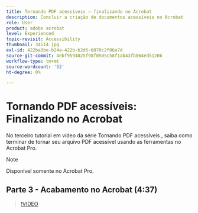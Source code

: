 ```yaml
---
title: Tornando PDF acessíveis — finalizando no Acrobat
description: Concluir a criação de documentos acessíveis no Acrobat
role: User
product: adobe acrobat
level: Experienced
topic-revisit: Accessibility
thumbnail: 34514.jpg
exl-id: 422ba8be-b24a-422b-b2d6-6070c2f06a7d
source-git-commit: 4ebf9594025f98f0505c58f1ab43fb864ed51206
workflow-type: tm+mt
source-wordcount: '52'
ht-degree: 0%

---
```


# Tornando PDF acessíveis: Finalizando no Acrobat

No terceiro tutorial em vídeo da série Tornando PDF acessíveis , saiba como terminar de tornar seu arquivo PDF acessível usando as ferramentas no Acrobat Pro.

>[!NOTE]
>
>Disponível somente no Acrobat Pro.

## Parte 3 - Acabamento no Acrobat (4:37)

>[!VIDEO](https://video.tv.adobe.com/v/34514?quality=12&learn=on&hidetitle=true)
